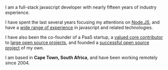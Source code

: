 I am a full-stack javascript developer with nearly fifteen years of industry experience.

I have spent the last several years focusing my attentions on [Node.JS](http://nodejs.org), and have a [wide range of
experience]({{site.baseurl}}portfolio) in javascript and related technologies.

I have also been the co-founder of a PaaS startup, a [valued core contributor](https://drupal.org/node/956624) to
[large open source projects](http://drupal.org), and founded a [successful open source project](http://aegirproject.org) of my own.

I am based in __Cape Town, South Africa__, and have been working remotely since 2004.
